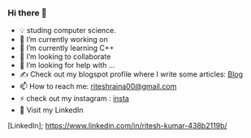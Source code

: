 ### Hi there 👋

- 💡 studing computer science.
- 🔭 I’m currently working on 
- 🌱 I’m currently learning C++
- 👯 I’m looking to collaborate 
- 🤔 I’m looking for help with ...
- ✍️ Check out my blogspot profile where I write some articles: [Blog](https://wordssaysalot.wordpress.com/ )
- 📫 How to reach me: riteshraina00@gmail.com
- ⚡ check out my instagram : [insta](https://www.instagram.com/forl0rn.skies/?hl=en)
- 🐧 Visit my LinkedIn  


[LinkedIn]; https://www.linkedin.com/in/ritesh-kumar-438b2119b/
